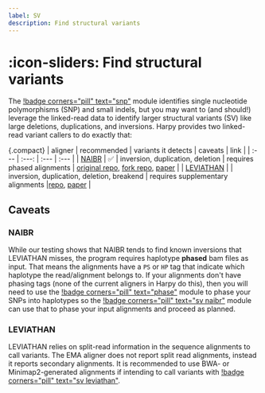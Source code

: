```yaml
---
label: SV
description: Find structural variants
---
```


# :icon-sliders: Find structural variants
The [!badge corners="pill" text="snp"](../snp.md) module identifies single nucleotide
polymorphisms (SNP) and small indels, but you may want to (and should!) leverage the linked-read
data to identify larger structural variants (SV) like large deletions, duplications, and
inversions. Harpy provides two linked-read variant callers to do exactly that:

{.compact}
| aligner | recommended | variants it detects | caveats | link |
| :--- | :---: | :--- | :--- |
| [NAIBR](naibr.md) |  ✅ | inversion, duplication, deletion | requires phased alignments | [original repo](https://github.com/raphael-group/NAIBR), [fork repo](https://github.com/pontushojer/NAIBR), [paper](https://doi.org/10.1093/bioinformatics/btx712) |
| [LEVIATHAN](leviathan.md) | | inversion, duplication, deletion, breakend | requires supplementary alignments |[repo](https://github.com/morispi/LEVIATHAN), [paper](https://doi.org/10.1101/2021.03.25.437002) |

## Caveats
### NAIBR
While our testing shows that NAIBR tends to find known inversions that LEVIATHAN misses, the program requires haplotype 
**phased** bam files as input. That means the alignments have a `PS` or `HP` tag that indicate
which haplotype the read/alignment belongs to. If your alignments don't have phasing tags (none of the current aligners in Harpy do this),
then you will need to use the [!badge corners="pill" text="phase"](../phase.md) module to phase your SNPs into haplotypes so
the [!badge corners="pill" text="sv naibr"](naibr.md) module can use that to phase your input alignments and proceed as planned.

### LEVIATHAN
LEVIATHAN relies on split-read information in the sequence alignments to call variants.
The EMA aligner does not report split read alignments, instead it reports secondary alignments.
It is recommended to use BWA- or Minimap2-generated alignments if intending to call variants with [!badge corners="pill" text="sv leviathan"](leviathan.md).